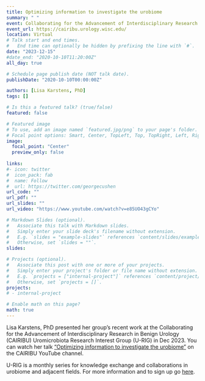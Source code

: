```yaml
---
title: Optimizing information to investigate the urobiome
summary: " "
event: Collaborating for the Advancement of Interdisciplinary Research in Benign Urology (CAIRIBU) Uromicrobiota Research Interest Group (U-RIG)
event_url: https://cairibu.urology.wisc.edu/
location: Virtual
# Talk start and end times.
#   End time can optionally be hidden by prefixing the line with `#`.
date: "2023-12-15"
#date_end: "2020-10-10T11:20:00Z"
all_day: true

# Schedule page publish date (NOT talk date).
publishDate: "2020-10-10T00:00:00Z"

authors: [Lisa Karstens, PhD]
tags: []

# Is this a featured talk? (true/false)
featured: false

# Featured image
# To use, add an image named `featured.jpg/png` to your page's folder.
# Focal point options: Smart, Center, TopLeft, Top, TopRight, Left, Right, BottomLeft, Bottom, BottomRight
image:
  focal_point: "Center"
  preview_only: false
  
links:
#- icon: twitter
#  icon_pack: fab
#  name: Follow
#  url: https://twitter.com/georgecushen
url_code: ""
url_pdf: ""
url_slides: ""
url_video: "https://www.youtube.com/watch?v=e85UO43gCYo"

# Markdown Slides (optional).
#   Associate this talk with Markdown slides.
#   Simply enter your slide deck's filename without extension.
#   E.g. `slides = "example-slides"` references `content/slides/example-slides.md`.
#   Otherwise, set `slides = ""`.
slides:

# Projects (optional).
#   Associate this post with one or more of your projects.
#   Simply enter your project's folder or file name without extension.
#   E.g. `projects = ["internal-project"]` references `content/project/deep-learning/index.md`.
#   Otherwise, set `projects = []`.
projects:
# - internal-project

# Enable math on this page?
math: true
---
```

Lisa Karstens, PhD presented her group’s recent work at the Collaborating for the Advancement of Interdisciplinary Research in Benign Urology (CAIRIBU) Uromicrobiota Research Interest Group (U-RIG) in Dec 2023. You can watch her talk [“Optimizing information to investigate the urobiome”](https://www.youtube.com/watch?v=e85UO43gCYo) on the CAIRIBU YouTube channel.

U-RIG is a monthly series for knowledge exchange and collaborations in urobiome and adjacent fields. For more information and to sign up go [here](https://cairibu.urology.wisc.edu/).
